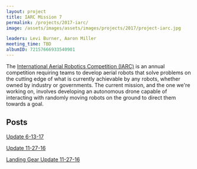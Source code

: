 ```yaml
---
layout: project
title: IARC Mission 7
permalink: /projects/2017-iarc/
image: /assets/images/assets/images/projects/2017/project-iarc.jpg

leaders: Levi Burner, Aaron Miller
meeting_time: TBD
albumID: 72157666933540901
---
```


The [International Aerial Robotics Competition (IARC)](http://aerialroboticscompetition.org) is an annual competition requiring teams to develop aerial robots that solve problems on the cutting edge of what is currently achievable by any robots, whether owned by industry or governments.  The current mission, and the one we're working on, involves developing an autonomous drone capable of interacting with randomly moving robots on the ground to direct them towards a goal.

## Posts
[Update 6-13-17](/projects/2017-iarc/2017/06/13/update-6-12-iarc.html)

[Update 11-27-16](/projects/2017-iarc/2016/11/27/update-11-27-iarc.html)

[Landing Gear Update 11-27-16](/projects/2017-iarc/2016/11/27/update-11-27-iarc-landing-gear.html)
